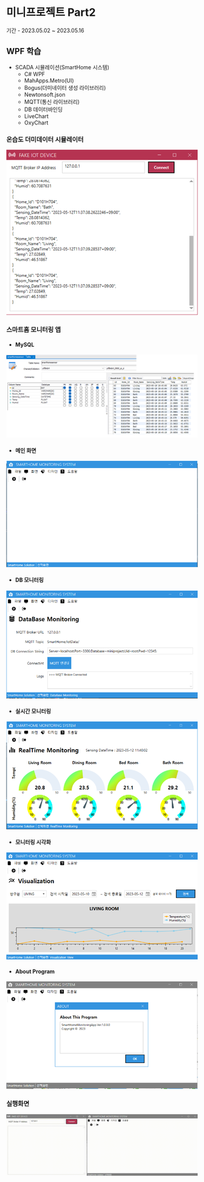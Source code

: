 # 미니프로젝트 Part2
기간 - 2023.05.02 ~ 2023.05.16

## WPF 학습
- SCADA 시뮬레이션(SmartHome 시스템)
  - C# WPF
  - MahApps.Metro(UI)
  - Bogus(더미네이터 생성 라이브러리)
  - Newtonsoft.json
  - MQTT(통신 라이브러리)
  - DB 데이터바인딩
  - LiveChart
  - OxyChart

### 온습도 더미데이터 시뮬레이터

![](https://raw.githubusercontent.com/OHYUNBEOM/MiniProjects/main/images/FakeIotDeviceApp.png)

### 스마트홈 모니터링 앱
- #### MySQL
![](https://raw.githubusercontent.com/OHYUNBEOM/MiniProjects/main/images/SmartHomeMySQL.png)
- #### 메인 화면
![](https://raw.githubusercontent.com/OHYUNBEOM/MiniProjects/main/images/SmartHomeMain.png)
- #### DB 모니터링
![](https://raw.githubusercontent.com/OHYUNBEOM/MiniProjects/main/images/SmartHomeDBMon.png)
- #### 실시간 모니터링
![](https://raw.githubusercontent.com/OHYUNBEOM/MiniProjects/main/images/SmartHomeRealTime.png)
- #### 모니터링 시각화
![](https://raw.githubusercontent.com/OHYUNBEOM/MiniProjects/main/images/SmartHomeVisualization.png)
- #### About Program
![](https://raw.githubusercontent.com/OHYUNBEOM/MiniProjects/main/images/SmartHomeAbout.png)

### 실행화면
![](https://raw.githubusercontent.com/OHYUNBEOM/MiniProjects/main/images/SmartHome.gif)
